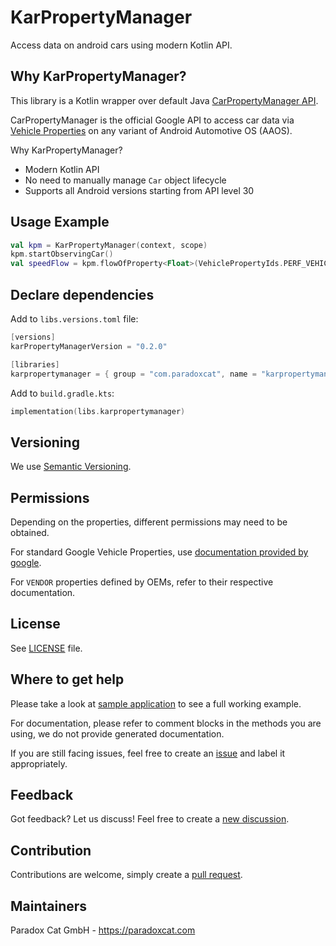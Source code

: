 # KarPropertyManager

Access data on android cars using modern Kotlin API.

## Why KarPropertyManager?

This library is a Kotlin wrapper over default Java [CarPropertyManager API](https://developer.android.com/reference/android/car/hardware/property/CarPropertyManager).

CarPropertyManager is the official Google API to access car data via [Vehicle Properties](https://source.android.com/docs/automotive/vhal/previous/properties) on any variant of Android Automotive OS (AAOS).

Why KarPropertyManager?

* Modern Kotlin API
* No need to manually manage `Car` object lifecycle
* Supports all Android versions starting from API level 30

## Usage Example

```kotlin
val kpm = KarPropertyManager(context, scope)
kpm.startObservingCar()
val speedFlow = kpm.flowOfProperty<Float>(VehiclePropertyIds.PERF_VEHICLE_SPEED, 0, 0.5F)
```

## Declare dependencies

Add to `libs.versions.toml` file:

```kotlin
[versions]
karPropertyManagerVersion = "0.2.0"

[libraries]
karpropertymanager = { group = "com.paradoxcat", name = "karpropertymanager", version.ref = "karPropertyManagerVersion" }
```

Add to `build.gradle.kts`:

```kotlin
implementation(libs.karpropertymanager)
```

## Versioning

We use [Semantic Versioning](https://semver.org/spec/v2.0.0.html).

## Permissions

Depending on the properties, different permissions may need to be obtained.

For standard Google Vehicle Properties, use [documentation provided by google](https://developer.android.com/reference/android/car/VehiclePropertyIds).

For `VENDOR` properties defined by OEMs, refer to their respective documentation.

## License

See [LICENSE](./LICENSE) file.

## Where to get help

Please take a look at [sample application](./sample-app) to see a full working example.

For documentation, please refer to comment blocks in the methods you are using, we do not provide generated documentation.

If you are still facing issues, feel free to create an [issue](https://github.com/Paradox-Cat-GmbH/KarPropertyManager/issues) and label it appropriately.

## Feedback

Got feedback? Let us discuss! Feel free to create a [new discussion](https://github.com/Paradox-Cat-GmbH/KarPropertyManager/discussions).

## Contribution

Contributions are welcome, simply create a [pull request](https://github.com/Paradox-Cat-GmbH/KarPropertyManager/pulls).

## Maintainers

Paradox Cat GmbH - https://paradoxcat.com
